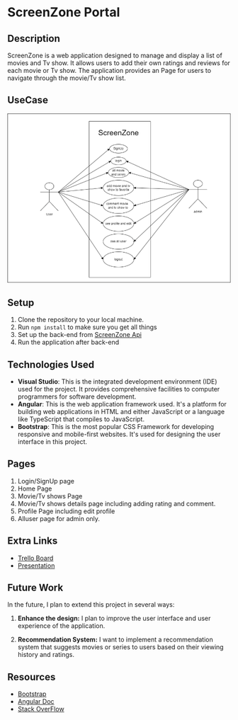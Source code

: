 # ScreenZone Portal

## Description

ScreenZone is a web application designed to manage and display a list of movies and Tv show. It allows users to add their own ratings and reviews for each movie or Tv show. The application provides an Page for users to navigate through the movie/Tv show list.

## UseCase
![UseCase](usecase.png)

## Setup

1. Clone the repository to your local machine.
2. Run `npm install` to make sure you get all things  
3. Set up the back-end from [ScreenZone Api](https://github.com/nawafaotayf/showslist-api)
4. Run the application after back-end
   
## Technologies Used
- **Visual Studio**: This is the integrated development environment (IDE) used for the project. It provides comprehensive facilities to computer programmers for software development.
- **Angular**: This is the web application framework used. It's a platform for building web applications in HTML and either JavaScript or a language like TypeScript that compiles to JavaScript.
- **Bootstrap**: This is the most popular CSS Framework for developing responsive and mobile-first websites. It's used for designing the user interface in this project.

## Pages
1. Login/SignUp page
2. Home Page
3. Movie/Tv shows Page
4. Movie/Tv shows details page including adding rating and comment.
5. Profile Page including edit profile
6. Alluser page for admin only.
   
## Extra Links
- [Trello Board](https://trello.com/invite/b/jDP6CrCp/ATTIc883f6c291416b9ff4c234672e1559da8A26E0B0/shows-list)
- [Presentation](https://docs.google.com/presentation/d/1MAeHkpOcHL-RgdyD2i5E3QJT28XKJNGuchqMLxYpn64/edit?usp=sharing)
## Future Work
In the future, I plan to extend this project in several ways:

1. **Enhance the design:** I plan to improve the user interface and user experience of the application.

2. **Recommendation System:** I want to implement a recommendation system that suggests movies or series to users based on their viewing history and ratings.
## Resources
- [Bootstrap](https://getbootstrap.com/)
- [Angular Doc](https://angular.io/start)
- [Stack OverFlow](https://stackoverflow.com)
